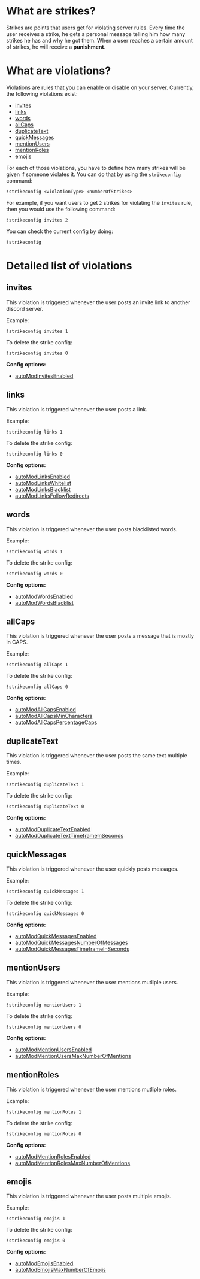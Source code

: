 # What are strikes?

Strikes are points that users get for violating server rules. Every time the user receives a strike, he gets a personal message telling him how many strikes he has and why he got them. When a user reaches a certain amount of strikes, he will receive a **punishment**.

# What are violations?

Violations are rules that you can enable or disable on your server. Currently, the following violations exist:

- [invites](#invites)
- [links](#links)
- [words](#words)
- [allCaps](#allcaps)
- [duplicateText](#duplicatetext)
- [quickMessages](#quickmessages)
- [mentionUsers](#mentionusers)
- [mentionRoles](#mentionroles)
- [emojis](#emojis)

For each of those violations, you have to define how many strikes will be given if someone violates it. You can do that by using the `strikeconfig` command:

```
!strikeconfig <violationType> <numberOfStrikes>
```

For example, if you want users to get `2` strikes for violating the `invites` rule, then you would use the following command:

```
!strikeconfig invites 2
```

You can check the current config by doing:

```
!strikeconfig
```

# Detailed list of violations

## invites

This violation is triggered whenever the user posts an invite link to another discord server.

Example:

```!strikeconfig invites 1```

To delete the strike config:

```!strikeconfig invites 0```

**Config options:**

- [autoModInvitesEnabled](https://docs.invitemanager.co/bot/other/configs#automodinvitesenabled)


## links

This violation is triggered whenever the user posts a link.

Example:

```!strikeconfig links 1```

To delete the strike config:

```!strikeconfig links 0```

**Config options:**

- [autoModLinksEnabled](https://docs.invitemanager.co/bot/other/configs#automodlinksenabled)
- [autoModLinksWhitelist](https://docs.invitemanager.co/bot/other/configs#automodlinkswhitelist)
- [autoModLinksBlacklist](https://docs.invitemanager.co/bot/other/configs#automodlinksblacklist)
- [autoModLinksFollowRedirects](https://docs.invitemanager.co/bot/other/configs#automodlinksfollowredirects)


## words

This violation is triggered whenever the user posts blacklisted words.

Example:

```!strikeconfig words 1```

To delete the strike config:

```!strikeconfig words 0```

**Config options:**

- [autoModWordsEnabled](https://docs.invitemanager.co/bot/other/configs#automodwordsenabled)
- [autoModWordsBlacklist](https://docs.invitemanager.co/bot/other/configs#automodwordsblacklist)


## allCaps

This violation is triggered whenever the user posts a message that is mostly in CAPS.

Example:

```!strikeconfig allCaps 1```

To delete the strike config:

```!strikeconfig allCaps 0```

**Config options:**

- [autoModAllCapsEnabled](https://docs.invitemanager.co/bot/other/configs#automodallcapsenabled)
- [autoModAllCapsMinCharacters](https://docs.invitemanager.co/bot/other/configs#automodallcapsmincharacters)
- [autoModAllCapsPercentageCaps](https://docs.invitemanager.co/bot/other/configs#automodallcapspercentagecaps)


## duplicateText

This violation is triggered whenever the user posts the same text multiple times.

Example:

```!strikeconfig duplicateText 1```

To delete the strike config:

```!strikeconfig duplicateText 0```

**Config options:**

- [autoModDuplicateTextEnabled](https://docs.invitemanager.co/bot/other/configs#automodduplicatetextenabled)
- [autoModDuplicateTextTimeframeInSeconds](https://docs.invitemanager.co/bot/other/configs#automodduplicatetexttimeframeinseconds)


## quickMessages

This violation is triggered whenever the user quickly posts messages.

Example:

```!strikeconfig quickMessages 1```

To delete the strike config:

```!strikeconfig quickMessages 0```

**Config options:**

- [autoModQuickMessagesEnabled](https://docs.invitemanager.co/bot/other/configs#automodquickmessagesenabled)
- [autoModQuickMessagesNumberOfMessages](https://docs.invitemanager.co/bot/other/configs#automodquickmessagesnumberofmessages)
- [autoModQuickMessagesTimeframeInSeconds](https://docs.invitemanager.co/bot/other/configs#automodquickmessagestimeframeinseconds)


## mentionUsers

This violation is triggered whenever the user mentions mutliple users.

Example:

```!strikeconfig mentionUsers 1```

To delete the strike config:

```!strikeconfig mentionUsers 0```

**Config options:**

- [autoModMentionUsersEnabled](https://docs.invitemanager.co/bot/other/configs#automodmentionusersenabled)
- [autoModMentionUsersMaxNumberOfMentions](https://docs.invitemanager.co/bot/other/configs#automodmentionusersmaxnumberofmentions)


## mentionRoles

This violation is triggered whenever the user mentions mutliple roles.

Example:

```!strikeconfig mentionRoles 1```

To delete the strike config:

```!strikeconfig mentionRoles 0```

**Config options:**

- [autoModMentionRolesEnabled](https://docs.invitemanager.co/bot/other/configs#automodmentionrolesenabled)
- [autoModMentionRolesMaxNumberOfMentions](https://docs.invitemanager.co/bot/other/configs#automodmentionrolesmaxnumberofmentions)


## emojis

This violation is triggered whenever the user posts multiple emojis.

Example:

```!strikeconfig emojis 1```

To delete the strike config:

```!strikeconfig emojis 0```

**Config options:**

- [autoModEmojisEnabled](https://docs.invitemanager.co/bot/other/configs#automodemojisenabled)
- [autoModEmojisMaxNumberOfEmojis](https://docs.invitemanager.co/bot/other/configs#automodemojismaxnumberofemojis)
